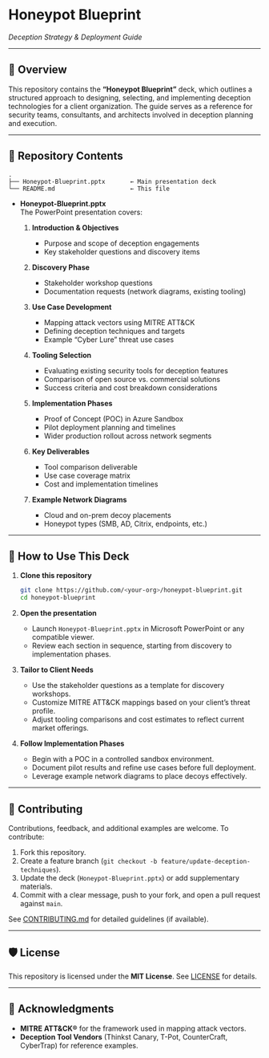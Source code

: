# Honeypot Blueprint  
_Deception Strategy & Deployment Guide_

---

## 📖 Overview  
This repository contains the **“Honeypot Blueprint”** deck, which outlines a structured approach to designing, selecting, and implementing deception technologies for a client organization. The guide serves as a reference for security teams, consultants, and architects involved in deception planning and execution.

---

## 📂 Repository Contents  

```
.
├── Honeypot-Blueprint.pptx       ← Main presentation deck
└── README.md                     ← This file
```

- **Honeypot-Blueprint.pptx**  
  The PowerPoint presentation covers:

  1. **Introduction & Objectives**  
     - Purpose and scope of deception engagements  
     - Key stakeholder questions and discovery items

  2. **Discovery Phase**  
     - Stakeholder workshop questions  
     - Documentation requests (network diagrams, existing tooling)

  3. **Use Case Development**  
     - Mapping attack vectors using MITRE ATT&CK  
     - Defining deception techniques and targets  
     - Example “Cyber Lure” threat use cases

  4. **Tooling Selection**  
     - Evaluating existing security tools for deception features  
     - Comparison of open source vs. commercial solutions  
     - Success criteria and cost breakdown considerations

  5. **Implementation Phases**  
     - Proof of Concept (POC) in Azure Sandbox  
     - Pilot deployment planning and timelines  
     - Wider production rollout across network segments

  6. **Key Deliverables**  
     - Tool comparison deliverable  
     - Use case coverage matrix  
     - Cost and implementation timelines

  7. **Example Network Diagrams**  
     - Cloud and on-prem decoy placements  
     - Honeypot types (SMB, AD, Citrix, endpoints, etc.)

---

## 🚀 How to Use This Deck  

1. **Clone this repository**  
   ```bash
   git clone https://github.com/<your-org>/honeypot-blueprint.git
   cd honeypot-blueprint
   ```

2. **Open the presentation**  
   - Launch `Honeypot-Blueprint.pptx` in Microsoft PowerPoint or any compatible viewer.  
   - Review each section in sequence, starting from discovery to implementation phases.

3. **Tailor to Client Needs**  
   - Use the stakeholder questions as a template for discovery workshops.  
   - Customize MITRE ATT&CK mappings based on your client’s threat profile.  
   - Adjust tooling comparisons and cost estimates to reflect current market offerings.

4. **Follow Implementation Phases**  
   - Begin with a POC in a controlled sandbox environment.  
   - Document pilot results and refine use cases before full deployment.  
   - Leverage example network diagrams to place decoys effectively.

---

## 🤝 Contributing  

Contributions, feedback, and additional examples are welcome. To contribute:

1. Fork this repository.  
2. Create a feature branch (`git checkout -b feature/update-deception-techniques`).  
3. Update the deck (`Honeypot-Blueprint.pptx`) or add supplementary materials.  
4. Commit with a clear message, push to your fork, and open a pull request against `main`.

See [CONTRIBUTING.md](CONTRIBUTING.md) for detailed guidelines (if available).

---

## 🛡️ License  

This repository is licensed under the **MIT License**. See [LICENSE](LICENSE) for details.

---

## 📜 Acknowledgments  

- **MITRE ATT&CK®** for the framework used in mapping attack vectors.  
- **Deception Tool Vendors** (Thinkst Canary, T-Pot, CounterCraft, CyberTrap) for reference examples.
